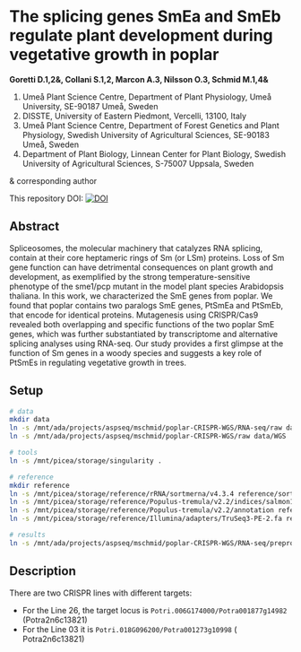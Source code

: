 # The splicing genes SmEa and SmEb regulate plant development during vegetative growth in poplar

__Goretti D.1,2&, Collani S.1,2, Marcon A.3, Nilsson O.3, Schmid M.1,4&__

1. Umeå Plant Science Centre, Department of Plant Physiology, Umeå University, SE-90187 Umeå, Sweden
2. DISSTE, University of Eastern Piedmont, Vercelli, 13100, Italy
3. Umeå Plant Science Centre, Department of Forest Genetics and Plant Physiology, Swedish University of Agricultural Sciences, SE-90183 Umeå, Sweden
4. Department of Plant Biology, Linnean Center for Plant Biology, Swedish University of Agricultural Sciences, S-75007 Uppsala, Sweden

& corresponding author

This repository DOI: [![DOI](https://zenodo.org/badge/935348795.svg)](https://doi.org/10.5281/zenodo.14892044)

## Abstract

Spliceosomes, the molecular machinery that catalyzes RNA splicing, contain at their core heptameric rings of Sm (or LSm) proteins. Loss of Sm gene function can have detrimental consequences on plant growth and development, as exemplified by the strong temperature-sensitive phenotype of the sme1/pcp mutant in the model plant species Arabidopsis thaliana. In this work, we characterized the SmE genes from poplar. We found that poplar contains two paralogs SmE genes, PtSmEa and PtSmEb, that encode for identical proteins. Mutagenesis using CRISPR/Cas9 revealed both overlapping and specific functions of the two poplar SmE genes, which was further substantiated by transcriptome and alternative splicing analyses using RNA-seq. Our study provides a first glimpse at the function of Sm genes in a woody species and suggests a key role of PtSmEs in regulating vegetative growth in trees.

## Setup

```bash
# data
mkdir data
ln -s /mnt/ada/projects/aspseq/mschmid/poplar-CRISPR-WGS/RNA-seq/raw data/RNASeq
ln -s /mnt/ada/projects/aspseq/mschmid/poplar-CRISPR-WGS/raw data/WGS

# tools
ln -s /mnt/picea/storage/singularity .

# reference
mkdir reference
ln -s /mnt/picea/storage/reference/rRNA/sortmerna/v4.3.4 reference/sortmerna
ln -s /mnt/picea/storage/reference/Populus-tremula/v2.2/indices/salmon1.6.0/ reference/salmon
ln -s /mnt/picea/storage/reference/Populus-tremula/v2.2/annotation reference/annotation
ln -s /mnt/picea/storage/reference/Illumina/adapters/TruSeq3-PE-2.fa reference/trimmomatic

# results
ln -s /mnt/ada/projects/aspseq/mschmid/poplar-CRISPR-WGS/RNA-seq/preprocessed analysis
```

## Description

There are two CRISPR lines with different targets:

* For the Line 26, the target locus is `Potri.006G174000/Potra001877g14982` (Potra2n6c13821)
* For the Line 03 it is `Potri.018G096200/Potra001273g10998` ( 	Potra2n6c13821)
